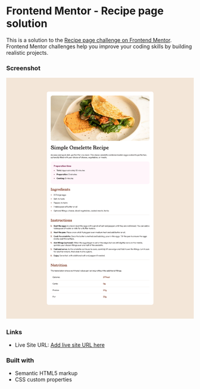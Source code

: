 # Frontend Mentor - Recipe page solution

This is a solution to the [Recipe page challenge on Frontend Mentor](https://www.frontendmentor.io/challenges/recipe-page-KiTsR8QQKm). Frontend Mentor challenges help you improve your coding skills by building realistic projects. 

### Screenshot

![Site preview](site-preview.png)

### Links

- Live Site URL: [Add live site URL here](https://your-live-site-url.com)

### Built with

- Semantic HTML5 markup
- CSS custom properties

